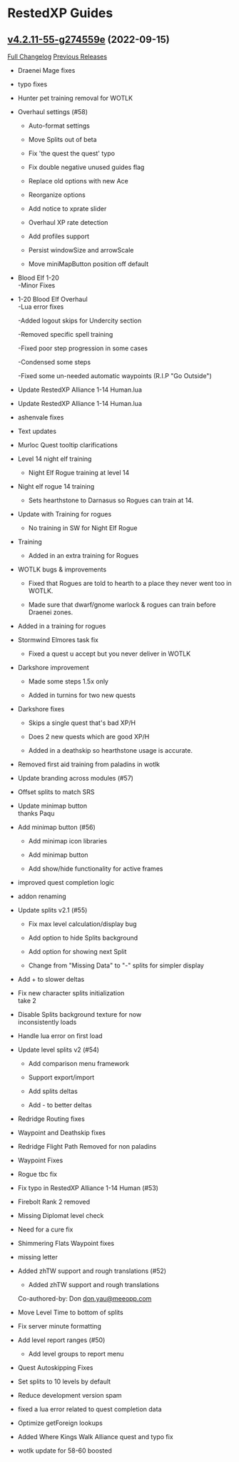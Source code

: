 # RestedXP Guides

## [v4.2.11-55-g274559e](https://github.com/RestedXP/RXPGuides/tree/274559ec253a91a2116cb235951f5f7d669d6f4d) (2022-09-15)
[Full Changelog](https://github.com/RestedXP/RXPGuides/compare/v4.2.11...274559ec253a91a2116cb235951f5f7d669d6f4d) [Previous Releases](https://github.com/RestedXP/RXPGuides/releases)

- Draenei Mage fixes  
- typo fixes  
- Hunter pet training removal for WOTLK  
- Overhaul settings (#58)  
    * Auto-format settings  
    * Move Splits out of beta  
    * Fix 'the quest the quest' typo  
    * Fix double negative unused guides flag  
    * Replace old options with new Ace  
    * Reorganize options  
    * Add notice to xprate slider  
    * Overhaul XP rate detection  
    * Add profiles support  
    * Persist windowSize and arrowScale  
    * Move miniMapButton position off default  
- Blood Elf 1-20  
    -Minor Fixes  
- 1-20 Blood Elf Overhaul  
    -Lua error fixes  
    -Added logout skips for Undercity section  
    -Removed specific spell training  
    -Fixed poor step progression in some cases  
    -Condensed some steps  
    -Fixed some un-needed automatic waypoints (R.I.P "Go Outside")  
- Update RestedXP Alliance 1-14 Human.lua  
- Update RestedXP Alliance 1-14 Human.lua  
- ashenvale fixes  
- Text updates  
- Murloc Quest tooltip clarifications  
- Level 14 night elf training  
    - Night Elf Rogue training at level 14  
- Night elf rogue 14 training  
    - Sets hearthstone to Darnasus so Rogues can train at 14.  
- Update with Training for rogues   
    - No training in SW for Night Elf Rogue  
- Training  
    - Added in an extra training for Rogues  
- WOTLK bugs & improvements  
    - Fixed that Rogues are told to hearth to a place they never went too in WOTLK.  
    - Made sure that dwarf/gnome warlock & rogues can train before Draenei zones.  
- Added in a training for rogues  
- Stormwind Elmores task fix  
    - Fixed a quest u accept but you never deliver in WOTLK  
- Darkshore improvement  
    - Made some steps 1.5x only  
    - Added in turnins for two new quests  
- Darkshore fixes  
    - Skips a single quest that's bad XP/H  
    - Does 2 new quests which are good XP/H  
    - Added in a deathskip so hearthstone usage is accurate.  
- Removed first aid training from paladins in wotlk  
- Update branding across modules (#57)  
- Offset splits to match SRS  
- Update minimap button  
    thanks Paqu  
- Add minimap button (#56)  
    * Add minimap icon libraries  
    * Add minimap button  
    * Add show/hide functionality for active frames  
- improved quest completion logic  
- addon renaming  
- Update splits v2.1 (#55)  
    * Fix max level calculation/display bug  
    * Add option to hide Splits background  
    * Add option for showing next Split  
    * Change from "Missing Data" to "-" splits for simpler display  
- Add + to slower deltas  
- Fix new character splits initialization  
    take 2  
- Disable Splits background texture for now  
    inconsistently loads  
- Handle lua error on first load  
- Update level splits v2 (#54)  
    * Add comparison menu framework  
    * Support export/import  
    * Add splits deltas  
    * Add - to better deltas  
- Redridge Routing fixes  
- Waypoint and Deathskip fixes  
- Redridge Flight Path Removed for non paladins  
- Waypoint Fixes  
- Rogue tbc fix  
- Fix typo in RestedXP Alliance 1-14 Human (#53)  
- Firebolt Rank 2 removed  
- Missing Diplomat level check  
- Need for a cure fix  
- Shimmering Flats Waypoint fixes  
- missing letter  
- Added zhTW support and rough translations (#52)  
    * Added zhTW support and rough translations  
    Co-authored-by: Don <don.yau@meeopp.com>  
- Move Level Time to bottom of splits  
- Fix server minute formatting  
- Add level report ranges (#50)  
    * Add level groups to report menu  
- Quest Autoskipping Fixes  
- Set splits to 10 levels by default  
- Reduce development version spam  
- fixed a lua error related to quest completion data  
- Optimize getForeign lookups  
- Added Where Kings Walk Alliance quest and typo fix  
- wotlk update for 58-60 boosted  